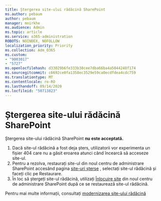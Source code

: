 ```yaml
---
title: Ștergerea site-ului rădăcină SharePoint
ms.author: pebaum
author: pebaum
manager: mnirkhe
ms.audience: Admin
ms.topic: article
ms.service: o365-administration
ROBOTS: NOINDEX, NOFOLLOW
localization_priority: Priority
ms.collection: Adm_O365
ms.custom:
- "9003017"
- "5727"
ms.openlocfilehash: d33029b6fe333b38cee7dba66ba4a5044248f174
ms.sourcegitcommit: c6692ce0fa1358ec3529e59ca0ecdfdea4cdc759
ms.translationtype: MT
ms.contentlocale: ro-RO
ms.lasthandoff: 09/14/2020
ms.locfileid: "50713823"
---
```

# <a name="delete-the-sharepoint-root-site"></a>Ștergerea site-ului rădăcină SharePoint

Ștergerea site-ului rădăcină SharePoint  **nu este acceptată.**

1.  Dacă site-ul rădăcină a fost deja șters, utilizatorii vor experimenta un fișier 404 care nu a găsit eroarea atunci când încearcă să acceseze site-ul.
2.  Pentru a rezolva, restaurați site-ul din noul centru de administrare SharePoint accesând pagina  [site-uri șterse](https://admin.microsoft.com/sharepoint?page=recycleBin&modern=true)  , selectați site-ul rădăcină și faceți clic pe Restaurare.
3.  În loc să ștergeți site-ul rădăcină, utilizați [Înlocuire site](https://docs.microsoft.com/sharepoint/modern-root-site#replace-your-root-site)  din noul centru de administrare SharePoint după ce se restaurează site-ul rădăcină.

Pentru mai multe informații, consultați [modernizarea site-ului rădăcină](https://docs.microsoft.com/sharepoint/modern-root-site)